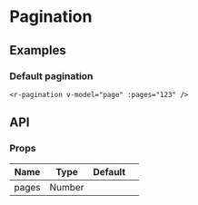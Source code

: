 # Pagination

## Examples

### Default pagination

<r-app>
<r-pagination :model-value="123" :pages="123"/>
</r-app>

```vue
<r-pagination v-model="page" :pages="123" />
```

<div class="api">

## API

### Props

| Name  | Type   | Default |     |
| ----- | ------ | ------- | --- |
| pages | Number |         |     |

</div>
